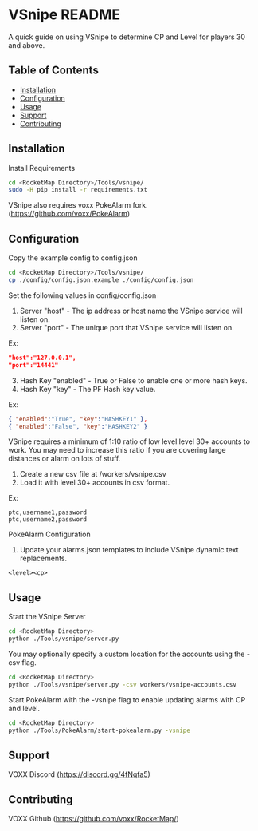 # VSnipe README

A quick guide on using VSnipe to determine CP and Level for players 30 and above.

## Table of Contents

- [Installation](#installation)
- [Configuration](#configuration)
- [Usage](#usage)
- [Support](#support)
- [Contributing](#contributing)

## Installation

Install Requirements
```sh
cd <RocketMap Directory>/Tools/vsnipe/
sudo -H pip install -r requirements.txt
```

VSnipe also requires voxx PokeAlarm fork. (https://github.com/voxx/PokeAlarm)

## Configuration

Copy the example config to config.json
```sh
cd <RocketMap Directory>/Tools/vsnipe/
cp ./config/config.json.example ./config/config.json
```

Set the following values in config/config.json
1) Server "host" - The ip address or host name the VSnipe service will listen on.
2) Server "port" - The unique port that VSnipe service will listen on.

  Ex:
```json
"host":"127.0.0.1",
"port":"14441"
```

3) Hash Key "enabled" - True or False to enable one or more hash keys.
4) Hash Key "key" - The PF Hash key value.

  Ex:
```json
{ "enabled":"True", "key":"HASHKEY1" },
{ "enabled":"False", "key":"HASHKEY2" }
```

VSnipe requires a minimum of 1:10 ratio of low level:level 30+ accounts to work.
You may need to increase this ratio if you are covering large distances or alarm on lots of stuff.

1) Create a new csv file at <RocketMap Directory>/workers/vsnipe.csv
2) Load it with level 30+ accounts in csv format.

Ex:
```csv
ptc,username1,password
ptc,username2,password
```

PokeAlarm Configuration
1) Update your alarms.json templates to include VSnipe dynamic text replacements.

```
<level><cp>
```

## Usage

Start the VSnipe Server
```sh
cd <RocketMap Directory>
python ./Tools/vsnipe/server.py
```

You may optionally specify a custom location for the accounts using the -csv flag.
```sh
cd <RocketMap Directory>
python ./Tools/vsnipe/server.py -csv workers/vsnipe-accounts.csv
```

Start PokeAlarm with the -vsnipe flag to enable updating alarms with CP and level.
```sh
cd <RocketMap Directory>
python ./Tools/PokeAlarm/start-pokealarm.py -vsnipe
```

## Support

VOXX Discord (https://discord.gg/4fNqfa5)

## Contributing

VOXX Github (https://github.com/voxx/RocketMap/)
